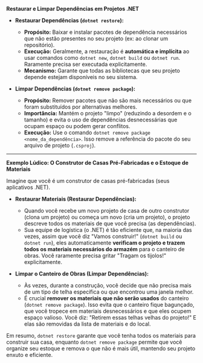 **Restaurar e Limpar Dependências em Projetos .NET**

* **Restaurar Dependências (`dotnet restore`):**
    * **Propósito:** Baixar e instalar pacotes de dependência necessários que não estão presentes no seu projeto (ex: ao clonar um repositório).
    * **Execução:** Geralmente, a restauração é **automática e implícita** ao usar comandos como `dotnet new`, `dotnet build` ou `dotnet run`. Raramente precisa ser executada explicitamente.
    * **Mecanismo:** Garante que todas as bibliotecas que seu projeto depende estejam disponíveis no seu sistema.

* **Limpar Dependências (`dotnet remove package`):**
    * **Propósito:** Remover pacotes que não são mais necessários ou que foram substituídos por alternativas melhores.
    * **Importância:** Mantém o projeto "limpo" (reduzindo a desordem e o tamanho) e evita o uso de dependências desnecessárias que ocupam espaço ou podem gerar conflitos.
    * **Execução:** Use o comando `dotnet remove package <nome_da_dependência>`. Isso remove a referência do pacote do seu arquivo de projeto (`.csproj`).

---

**Exemplo Lúdico: O Construtor de Casas Pré-Fabricadas e o Estoque de Materiais**

Imagine que você é um construtor de casas pré-fabricadas (seus aplicativos .NET).

* **Restaurar Materiais (Restaurar Dependências):**
    * Quando você recebe um novo projeto de casa de outro construtor (clona um projeto) ou começa um novo (cria um projeto), o projeto descreve todos os materiais de que você precisa (as dependências).
    * Sua equipe de logística (o .NET) é tão eficiente que, na maioria das vezes, assim que você diz "Vamos construir!" (`dotnet build` ou `dotnet run`), eles automaticamente **verificam o projeto e trazem todos os materiais necessários do armazém** para o canteiro de obras. Você raramente precisa gritar "Tragam os tijolos!" explicitamente.

* **Limpar o Canteiro de Obras (Limpar Dependências):**
    * Às vezes, durante a construção, você decide que não precisa mais de um tipo de telha específica ou que encontrou uma janela melhor.
    * É crucial **remover os materiais que não serão usados** do canteiro (`dotnet remove package`). Isso evita que o canteiro fique bagunçado, que você tropece em materiais desnecessários e que eles ocupem espaço valioso. Você diz: "Retirem essas telhas velhas do projeto!" E elas são removidas da lista de materiais e do local.

Em resumo, `dotnet restore` garante que você tenha todos os materiais para construir sua casa, enquanto `dotnet remove package` permite que você organize seu estoque e remova o que não é mais útil, mantendo seu projeto enxuto e eficiente.